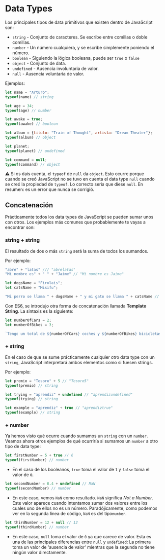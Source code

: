 # Data Types

Los principales tipos de data primitivos que existen dentro de JavaScript son: 
- ```string``` - Conjunto de caracteres. Se escribe entre comillas o doble comillas.
- ```number``` - Un número cualquiera, y se escribe simplemente poniendo el número.
- ```boolean``` - Siguiendo la lógica booleana, puede ser ```true``` o ```false```
- ```object``` - Conjunto de data.
- ```undefined``` - Ausencia involuntaria de valor.
- ```null``` - Ausencia voluntaria de valor.

Ejemplos:
```javascript
let name = "Arturo";
typeof(name) // string

let age = 34;
typeof(age) // number

let awake = true;
typeof(awake) // boolean

let album = {titulo: "Train of Thought", artista: "Dream Theater"};
typeof(album) // object

let planet;
typeof(planet) // undefined

let command = null;
typeof(command) // object
```
:warning: Si os dais cuenta, el ```typeof``` de ```null``` da ```object```. Esto ocurre porque cuando se creó JavaScript no se tuvo en cuenta el data type ```null``` cuando se creó la propiedad de ```typeof```. Lo correcto sería que diese ```null```. En resumen: es un error que nunca se corrigió.

## Concatenación

Prácticamente todos los data types de JavaScript se pueden sumar unos con otros. Los ejemplos más comunes que probablemente te vayas a encontrar son:

### string + string

El resultado de dos o más ```string``` será la suma de todos los sumandos.

Por ejemplo:

```javascript
"abre" + "latas" /// "abrelatas"
"Mi nombre es" + " " + "Jaime" // "Mi nombre es Jaime"

let dogsName = "Firulais";
let catsName = "Misifu";

"Mi perro se llama " + dogsName + " y mi gato se llama " + catsName // "Mi perro se llama Firulais y mi gato se llama Misifu"
```

Con ES6, se introdujo otra forma de concatenación llamada **Template String**. La sintaxis es la siguiente:

```javascript
let numberOfCars = 2;
let numberOfBikes = 3;

`Tengo un total de ${numberOfCars} coches y ${numberOfBikes} bicicletas` // "Tengo un total de 2 coches y 3 bicicletas"
```

### <data type> + string

En el caso de que se sume prácticamente cualquier otro data type con un ```string```, JavaScript interpretará ambos elementos como si fuesen strings.

Por ejemplo:

```javascript
let premio = "Tesoro" + 5 // "Tesoro5"
typeof(premio) // string

let trying = "aprendiz" + undefined // "aprendizundefined"
typeof(trying) // string

let example = "aprendiz" + true // "aprendiztrue"
typeof(example) // string
```

### <data type> + number

Ya hemos visto qué ocurre cuando sumamos un ```string``` con un ```number```. Veamos ahora otros ejemplos de qué ocurriría si sumamos un ```number``` a otro tipo de data type:

```javascript
let firstNumber = 5 + true // 6
typeof(firstNumber) // number
```
- En el caso de los booleanos, ```true``` toma el valor de ```1``` y ```false``` toma el valor de ```0```.
```javascript
let secondNumber = 0.4 + undefined // NaN
typeof(secondNumber) // number
```
- En este caso, vemos ```NaN``` como resultado. ```NaN``` significa _Not a Number_. Este valor aparece cuando intentamos sumar dos valores entre los cuales uno de ellos no es un número. Paradójicamente, como podemos ver en la segunda línea de código, ```NaN``` es del tipo```number```.

```javascript
let thirdNumber = 12 + null // 12
typeof(thirdNumber) // number
```
- En este caso, ```null``` toma el valor de ```0``` ya que carece de valor. Esta es una de las principales diferencias entre ```null``` y ```undefined```: La primera toma un valor de 'ausencia de valor' mientras que la segunda no tiene ningún valor directamente.
